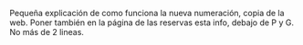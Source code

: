Pequeña explicación de como funciona la nueva numeración, copia de la web. Poner también en la página de las reservas esta info, debajo de P y G. No más de 2 lineas.